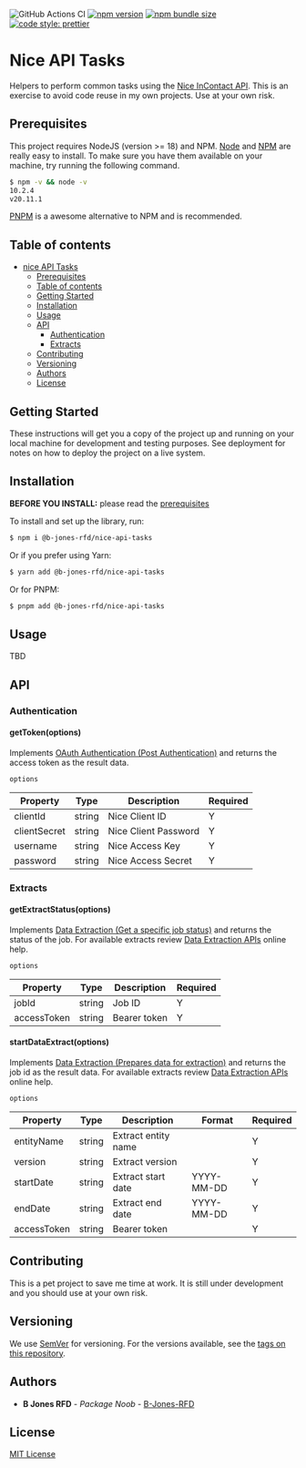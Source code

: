 ![GitHub Actions CI](https://github.com/B-Jones-RFD/nice-api-tasks/actions/workflows/main.yml/badge.svg)
[![npm version](https://img.shields.io/npm/v/@b-jones-rfd/nice-api-tasks.svg?style=flat-square)](https://www.npmjs.com/package/@b-jones-rfd/nice-api-tasks)
[![npm bundle size](https://img.shields.io/bundlephobia/min/%40b-jones-rfd%2Fnice-api-tasks)](https://bundlephobia.com/package/@b-jones-rfd/nice-api-tasks)
[![code style: prettier](https://img.shields.io/badge/code_style-prettier-ff69b4.svg?style=flat-square)](https://github.com/prettier/prettier)

# Nice API Tasks

Helpers to perform common tasks using the [Nice InContact API](https://developer.niceincontact.com/API). This is an exercise to avoid code reuse in my own projects. Use at your own risk.

## Prerequisites

This project requires NodeJS (version >= 18) and NPM.
[Node](http://nodejs.org/) and [NPM](https://npmjs.org/) are really easy to install.
To make sure you have them available on your machine,
try running the following command.

```sh
$ npm -v && node -v
10.2.4
v20.11.1
```

[PNPM](https://pnpm.io/) is a awesome alternative to NPM and is recommended.

## Table of contents

- [nice API Tasks](#nice-api-tasks)
  - [Prerequisites](#prerequisites)
  - [Table of contents](#table-of-contents)
  - [Getting Started](#getting-started)
  - [Installation](#installation)
  - [Usage](#usage)
  - [API](#api)
    - [Authentication](#authentication)
    - [Extracts](#extracts)
  - [Contributing](#contributing)
  - [Versioning](#versioning)
  - [Authors](#authors)
  - [License](#license)

## Getting Started

These instructions will get you a copy of the project up and running on your local machine for development and testing purposes. See deployment for notes on how to deploy the project on a live system.

## Installation

**BEFORE YOU INSTALL:** please read the [prerequisites](#prerequisites)

To install and set up the library, run:

```sh
$ npm i @b-jones-rfd/nice-api-tasks
```

Or if you prefer using Yarn:

```sh
$ yarn add @b-jones-rfd/nice-api-tasks
```

Or for PNPM:

```sh
$ pnpm add @b-jones-rfd/nice-api-tasks
```

## Usage

TBD

## API

### Authentication

#### getToken(options)

Implements [OAuth Authentication (Post Authentication)](https://developer.niceincontact.com/API/AuthenticationAPI#/Token/getToken) and returns the access token as the result data.

`options`

| Property     | Type   | Description          | Required |
| ------------ | ------ | -------------------- | -------- |
| clientId     | string | Nice Client ID       | Y        |
| clientSecret | string | Nice Client Password | Y        |
| username     | string | Nice Access Key      | Y        |
| password     | string | Nice Access Secret   | Y        |

### Extracts

#### getExtractStatus(options)

Implements [Data Extraction (Get a specific job status)](https://developer.niceincontact.com/API/DataExtractionAPI#/ExtractingData/getJobStatus) and returns the status of the job. For available extracts review [Data Extraction APIs](https://help.nice-incontact.com/content/recording/dataextractionapi.htm) online help.

`options`

| Property    | Type   | Description  | Required |
| ----------- | ------ | ------------ | -------- |
| jobId       | string | Job ID       | Y        |
| accessToken | string | Bearer token | Y        |

#### startDataExtract(options)

Implements [Data Extraction (Prepares data for extraction)](https://developer.niceincontact.com/API/DataExtractionAPI#/ExtractingData/extractData) and returns the job id as the result data. For available extracts review [Data Extraction APIs](https://help.nice-incontact.com/content/recording/dataextractionapi.htm) online help.

`options`

| Property    | Type   | Description         | Format     | Required |
| ----------- | ------ | ------------------- | ---------- | -------- |
| entityName  | string | Extract entity name |            | Y        |
| version     | string | Extract version     |            | Y        |
| startDate   | string | Extract start date  | YYYY-MM-DD | Y        |
| endDate     | string | Extract end date    | YYYY-MM-DD | Y        |
| accessToken | string | Bearer token        |            | Y        |

## Contributing

This is a pet project to save me time at work. It is still under development and you should use at your own risk.

## Versioning

We use [SemVer](http://semver.org/) for versioning. For the versions available, see the [tags on this repository](https://github.com/B-Jones-RFD/nice-api-tasks/tags).

## Authors

- **B Jones RFD** - _Package Noob_ - [B-Jones-RFD](https://github.com/B-Jones-RFD)

## License

[MIT License](https://github.com/B-Jones-RFD/nice-api-tasks/blob/main/LICENSE)
